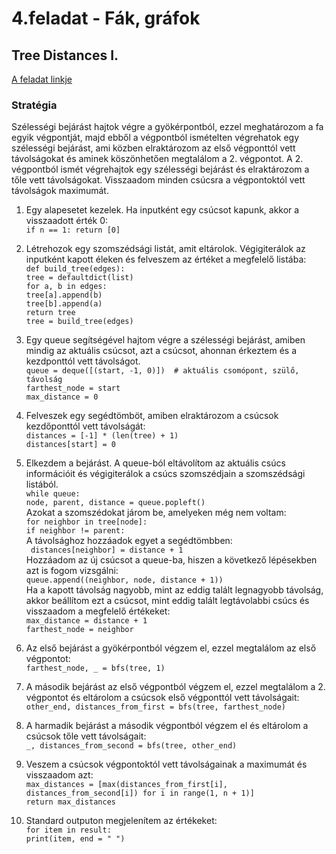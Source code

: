 # 4.feladat - Fák, gráfok
## Tree Distances I.
[A feladat linkje](https://cses.fi/problemset/task/1132/)

### Stratégia
Szélességi bejárást hajtok végre a gyökérpontból, ezzel meghatározom a fa egyik végpontját, majd ebből a végpontból ismételten végrehatok egy szélességi bejárást, ami közben elraktározom az első végponttól vett távolságokat és aminek köszönhetően megtalálom a 2. végpontot. A 2. végpontból ismét végrehajtok egy szélességi bejárást és elraktározom a tőle vett távolságokat. Visszaadom minden csúcsra a végpontoktól vett távolságok maximumát.

1. Egy alapesetet kezelek. Ha inputként egy csúcsot kapunk, akkor a visszaadott érték 0:
<br> `if n == 1: return [0]`


2. Létrehozok egy szomszédsági listát, amit eltárolok. Végigiterálok az inputként kapott éleken és felveszem az értéket a megfelelő listába:
<br> `def build_tree(edges):`
<br> `tree = defaultdict(list)`
<br> `for a, b in edges:`
<br> `tree[a].append(b)`
<br> `tree[b].append(a)`
<br> `return tree`
<br> `tree = build_tree(edges)`

3.  Egy queue segítségével hajtom végre a szélességi bejárást, amiben mindig az aktuális csúcsot, azt a csúcsot, ahonnan érkeztem és a kezdponttól vett távolságot.
<br> `queue = deque([(start, -1, 0)])  # aktuális csomópont, szülő, távolság`
<br> `farthest_node = start`
<br> `max_distance = 0`

4. Felveszek egy segédtömböt, amiben elraktározom a csúcsok kezdőponttól vett távolságát:
<br> `distances = [-1] * (len(tree) + 1)`
<br> `distances[start] = 0`

5. Elkezdem a bejárást. A queue-ból eltávolítom az aktuális csúcs információit és végigiterálok a csúcs szomszédjain a szomszédsági listából. 
<br> `while queue:`
<br> `node, parent, distance = queue.popleft()`
<br> Azokat a szomszédokat járom be, amelyeken még nem voltam:
<br> `for neighbor in tree[node]:`
<br> `if neighbor != parent:`
<br> A távolsághoz hozzáadok egyet a segédtömbben:
<br> ` distances[neighbor] = distance + 1`
<br> Hozzáadom az új csúcsot a queue-ba, hiszen a következő lépésekben azt is fogom vizsgálni:
<br> `queue.append((neighbor, node, distance + 1))`
<br> Ha a kapott távolság nagyobb, mint az eddig talált legnagyobb távolság, akkor beállítom ezt a csúcsot, mint eddig talált legtávolabbi csúcs és visszaadom a megfelelő értékeket:
<br> `max_distance = distance + 1`
<br> `farthest_node = neighbor`

6. Az első bejárást a gyökérpontból végzem el, ezzel megtalálom az első végpontot:
<br> `farthest_node, _ = bfs(tree, 1)`

7. A második bejárást az első végpontból végzem el, ezzel megtalálom a 2. végpontot és eltárolom a csúcsok első végponttól vett távolságait:
<br> `other_end, distances_from_first = bfs(tree, farthest_node)`

8. A harmadik bejárást a második végpontból végzem el és eltárolom a csúcsok tőle vett távolságait:
<br> `_, distances_from_second = bfs(tree, other_end)`

9. Veszem a csúcsok végpontoktól vett távolságainak a maximumát és visszaadom azt:
<br> `max_distances = [max(distances_from_first[i], distances_from_second[i]) for i in range(1, n + 1)]`
<br> `return max_distances`

10. Standard outputon megjelenítem az értékeket:
<br> `for item in result:`
<br> `print(item, end = " ")`